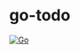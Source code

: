 # go-todo

[![Go](https://github.com/crumdev/go-todo/actions/workflows/go.yml/badge.svg?branch=main)](https://github.com/crumdev/go-todo/actions/workflows/go.yml)
